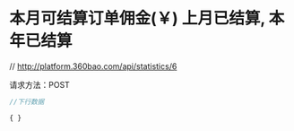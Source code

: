# 本月可结算订单佣金(￥) 上月已结算, 本年已结算

// http://platform.360bao.com/api/statistics/6

请求方法：POST

```javascript
//下行数据

{ }

```

